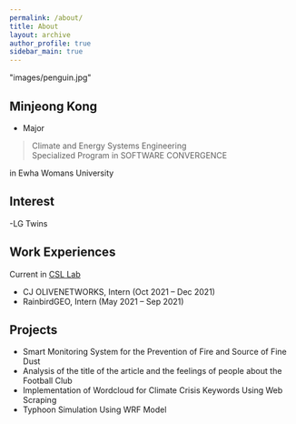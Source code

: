 ```yaml
---
permalink: /about/
title: About
layout: archive
author_profile: true
sidebar_main: true
---
```


"images/penguin.jpg"

## Minjeong Kong
- Major
> Climate and Energy Systems Engineering<br>
  Specialized Program in SOFTWARE CONVERGENCE	

in Ewha Womans University

## Interest
-LG Twins
 
## Work Experiences
Current in [CSL Lab](https://sites.google.com/site/climatesystemlab)
- CJ OLIVENETWORKS, Intern (Oct 2021 – Dec 2021)
- RainbirdGEO, Intern (May 2021 – Sep 2021)

## Projects
- Smart Monitoring System for the Prevention of Fire and Source of Fine Dust
-	Analysis of the title of the article and the feelings of people about the Football Club
-	Implementation of Wordcloud for Climate Crisis Keywords Using Web Scraping
-	Typhoon Simulation Using WRF Model




